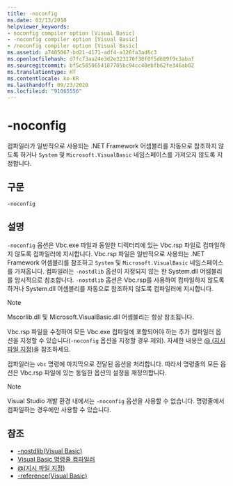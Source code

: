 ```yaml
---
title: -noconfig
ms.date: 03/13/2018
helpviewer_keywords:
- noconfig compiler option [Visual Basic]
- -noconfig compiler option [Visual Basic]
- /noconfig compiler option [Visual Basic]
ms.assetid: a7405067-bd21-4171-adf4-a126fa3ad6c3
ms.openlocfilehash: d7fc73aa24e3d2e323170f38f0f5d689f9c3abaf
ms.sourcegitcommit: bf5c5850654187705bc94cc40ebfb62fe346ab02
ms.translationtype: HT
ms.contentlocale: ko-KR
ms.lasthandoff: 09/23/2020
ms.locfileid: "91065556"
---
```

# <a name="-noconfig"></a>-noconfig

컴파일러가 일반적으로 사용되는 .NET Framework 어셈블리를 자동으로 참조하지 않도록 하거나 `System` 및 `Microsoft.VisualBasic` 네임스페이스를 가져오지 않도록 지정합니다.  
  
## <a name="syntax"></a>구문  
  
```console  
-noconfig  
```  
  
## <a name="remarks"></a>설명  

 `-noconfig` 옵션은 Vbc.exe 파일과 동일한 디렉터리에 있는 Vbc.rsp 파일로 컴파일하지 않도록 컴파일러에 지시합니다. Vbc.rsp 파일은 일반적으로 사용되는 .NET Framework 어셈블리를 참조하고 `System` 및 `Microsoft.VisualBasic` 네임스페이스를 가져옵니다. 컴파일러는 `-nostdlib` 옵션이 지정되지 않는 한 System.dll 어셈블리를 암시적으로 참조합니다. `-nostdlib` 옵션은 Vbc.rsp를 사용하여 컴파일하지 않도록 하거나 System.dll 어셈블리를 자동으로 참조하지 않도록 컴파일러에 지시합니다.  
  
> [!NOTE]
> Mscorlib.dll 및 Microsoft.VisualBasic.dll 어셈블리는 항상 참조됩니다.  
  
 Vbc.rsp 파일을 수정하여 모든 Vbc.exe 컴파일에 포함되어야 하는 추가 컴파일러 옵션을 지정할 수 있습니다(`-noconfig` 옵션을 지정할 경우 제외). 자세한 내용은 [@ (지시 파일 지정)](specify-response-file.md)을 참조하세요.  
  
 컴파일러는 `vbc` 명령에 마지막으로 전달된 옵션을 처리합니다. 따라서 명령줄의 모든 옵션은 Vbc.rsp 파일에 있는 동일한 옵션의 설정을 재정의합니다.  
  
> [!NOTE]
> Visual Studio 개발 환경 내에서는 `-noconfig` 옵션을 사용할 수 없습니다. 명령줄에서 컴파일하는 경우에만 사용할 수 있습니다.  
  
## <a name="see-also"></a>참조

- [-nostdlib(Visual Basic)](nostdlib.md)
- [Visual Basic 명령줄 컴파일러](index.md)
- [@(지시 파일 지정)](specify-response-file.md)
- [-reference(Visual Basic)](reference.md)
